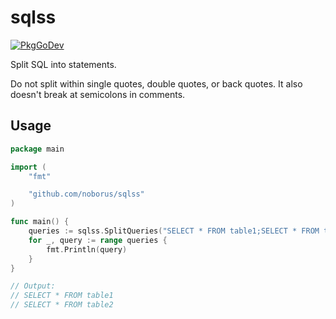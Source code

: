# sqlss

[![PkgGoDev](https://pkg.go.dev/badge/github.com/noborus/sqlss)](https://pkg.go.dev/github.com/noborus/sqlss)

Split SQL into statements.

Do not split within single quotes, double quotes, or back quotes.
It also doesn't break at semicolons in comments.

## Usage

```go
package main

import (
	"fmt"

	"github.com/noborus/sqlss"
)

func main() {
	queries := sqlss.SplitQueries("SELECT * FROM table1;SELECT * FROM table2;")
	for _, query := range queries {
		fmt.Println(query)
	}
}

// Output:
// SELECT * FROM table1
// SELECT * FROM table2
```
